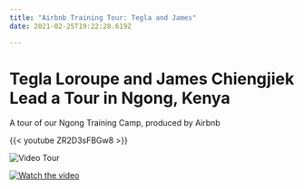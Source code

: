 ```yaml
---
title: "Airbnb Training Tour: Tegla and James"
date: 2021-02-25T19:22:28.619Z

---
```


# Tegla Loroupe and James Chiengjiek Lead a Tour in Ngong, Kenya



A tour of our Ngong Training Camp, produced by Airbnb

{{< youtube ZR2D3sFBGw8 >}}

![Video Tour](https://youtu.be/ZR2D3sFBGw8)

[![Watch the video](https://img.youtube.com/vi/ZR2D3sFBGw8/default.jpg)](https://youtu.be/ZR2D3sFBGw8)
